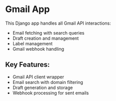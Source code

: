 # Gmail App

This Django app handles all Gmail API interactions:
- Email fetching with search queries
- Draft creation and management
- Label management
- Gmail webhook handling

## Key Features:
- Gmail API client wrapper
- Email search with domain filtering
- Draft generation and storage
- Webhook processing for sent emails